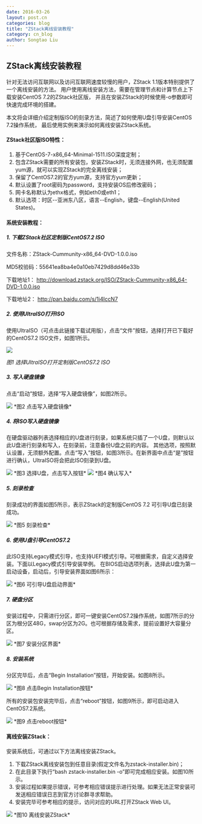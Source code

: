 ```yaml
---
date: 2016-03-26
layout: post.cn
categories: blog
title: "ZStack离线安装教程"
category: cn_blog
author: Songtao Liu
---
```


## ZStack离线安装教程
针对无法访问互联网以及访问互联网速度较慢的用户，ZStack 1.1版本特别提供了一个离线安装的方法。
用户使用离线安装方法，需要在管理节点和计算节点上下载安装CentOS 7.2的ZStack社区版，
并且在安装ZStack的时候使用-o参数即可快速完成环境的搭建。

本文将会详细介绍定制版ISO的刻录方法，简述了如何使用U盘引导安装CentOS 7.2操作系统，
最后使用实例来演示如何离线安装ZStack系统。

#### ZStack社区版ISO特性：
1.	基于CentOS-7-x86_64-Minimal-1511.ISO深度定制；
2.	包含ZStack需要的所有安装包，安装ZStack时，无须连接外网，也无须配置yum源，就可以实现ZStack的完全离线安装；
3.	保留了CentOS7.2的官方yum源，支持官方yum更新；
4.	默认设置了root密码为password，支持安装OS后修改密码；
5.	网卡名称默认为ethx格式，例如eth0或eth1；
6.	默认选项：时区--亚洲东八区，语言--English，键盘--English(United States)。

#### 系统安装教程：
##### 1.	下载ZStack社区定制版CentOS7.2 ISO
文件名称：ZStack-Cummunity-x86_64-DVD-1.0.0.iso 

MD5校验码：55641ea8ba4e0a10eb7429d8dd46e33b 

下载地址1：
http://download.zstack.org/ISO/ZStack-Cummunity-x86_64-DVD-1.0.0.iso

下载地址2：
http://pan.baidu.com/s/1i4IccN7

##### 2.	使用UltraISO打开ISO 
使用UltraISO（可点击此链接下载试用版），点击“文件”按钮，选择打开已下载好的CentOS7.2 ISO文件，如图1所示。

<img src="../images/blogs/offline_install/use-UltraISO-open-custom-centos7.2-iso.png" >

*图1 选择UltraISO打开定制版CentOS7.2 ISO*

##### 3.	写入硬盘镜像
点击“启动”按钮，选择“写入硬盘镜像”，如图2所示。

<img src="../images/blogs/offline_install/click-write-to-diskimage.png" >
*图2 点击写入硬盘镜像*
 
##### 4.	将ISO写入硬盘镜像
在硬盘驱动器列表选择相应的U盘进行刻录，如果系统只插了一个U盘，则默认以此U盘进行刻录和写入，在刻录前，注意备份U盘之前的内容。
其他选项，按照默认设置，无须额外配置。点击“写入”按钮，如图3所示。在新界面中点击“是”按钮进行确认，UltraISO将会把此ISO刻录到U盘。
 
<img src="../images/blogs/offline_install/choose-u-disk-to-write.png" >
*图3 选择U盘，点击写入按钮* 

<img src="../images/blogs/offline_install/choose-u-disk-to-write.png" >
*图4 确认写入*

##### 5.	刻录检查
刻录成功的界面如图5所示，表示ZStack的定制版CentOS 7.2 可引导U盘已刻录成功。 

<img src="../images/blogs/offline_install/burn-check.png" >
*图5 刻录检查*

##### 6.	使用U盘引导CentOS7.2
此ISO支持Legacy模式引导，也支持UEFI模式引导。可根据需求，自定义选择安装。下面以Legacy模式引导安装举例。
在BIOS启动选项列表，选择此U盘为第一启动设备，启动后，引导安装界面如图6所示：

<img src="../images/blogs/offline_install/boot-from-U-disk.png" >
*图6 可引导U盘启动界面*

##### 7.	硬盘分区
安装过程中，只需进行分区，即可一键安装CentOS7.2操作系统，如图7所示的分区为根分区48G，swap分区为2G。也可根据存储及需求，提前设置好大容量分区。

<img src="../images/blogs/offline_install/partition.png" >
*图7 安装分区界面*

##### 8.	安装系统
分区完毕后，点击“Begin Installation”按钮，开始安装。如图8所示。

<img src="../images/blogs/offline_install/click-begin-installation.png" >
*图8 点击Begin Installation按钮*
 
所有的安装包安装完毕后，点击“reboot”按钮，如图9所示，即可启动进入CentOS7.2系统。

<img src="../images/blogs/offline_install/prepare-reboot.png" >
*图9 点击reboot按钮*
 

#### 离线安装ZStack：
安装系统后，可通过以下方法离线安装ZStack。

1.	下载ZStack离线安装包到任意目录(假定文件名为zstack-installer.bin)；
2.	在此目录下执行“bash zstack-installer.bin -o”即可完成相应安装。如图10所示。
3.	安装过程如果提示错误，可参考相应错误提示进行处理。如果无法正常安装可发送相应错误日志到官方讨论群寻求帮助。
4.	安装完毕可参考相应的提示，访问对应的URL打开ZStack Web UI。
<img src="../images/blogs/offline_install/offline-install-zstack.png" >
*图10 离线安装ZStack*

